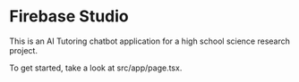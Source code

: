 # Firebase Studio

This is an AI Tutoring chatbot application for a high school science research project.

To get started, take a look at src/app/page.tsx.
